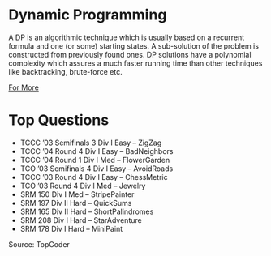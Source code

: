 # Dynamic Programming 

A DP is an algorithmic technique which is usually based on a recurrent formula and one 
(or some) starting states. A sub-solution of the problem is constructed from previously 
found ones. DP solutions have a polynomial complexity which assures a much faster running 
time than other techniques like backtracking, brute-force etc.

[For More](https://www.topcoder.com/community/competitive-programming/tutorials/dynamic-programming-from-novice-to-advanced/)


# Top Questions

* TCCC ’03 Semifinals 3 Div I Easy – ZigZag
* TCCC ’04 Round 4 Div I Easy – BadNeighbors
* TCCC ’04 Round 1 Div I Med – FlowerGarden
* TCO ’03 Semifinals 4 Div I Easy – AvoidRoads
* TCCC ’03 Round 4 Div I Easy – ChessMetric
* TCO ’03 Round 4 Div I Med – Jewelry
* SRM 150 Div I Med – StripePainter
* SRM 197 Div II Hard – QuickSums
* SRM 165 Div II Hard – ShortPalindromes
* SRM 208 Div I Hard – StarAdventure
* SRM 178 Div I Hard – MiniPaint

Source: TopCoder